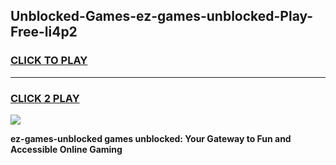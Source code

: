 
## Unblocked-Games-ez-games-unblocked-Play-Free-li4p2
<h3>
<a href="https://premium76.site?title=ez-games-unblocked&ref=24M">CLICK TO PLAY</a></h3>
<hr>

<h3>
<a href="https://premium76.site?title=ez-games-unblocked&ref=24M">CLICK 2 PLAY</a>
  
</h3>

<a href="https://premium76.site?title=ez-games-unblocked&ref=24M"><img src="https://clearcache.store/games.png"></a>


**ez-games-unblocked games unblocked: Your Gateway to Fun and Accessible Online Gaming**
